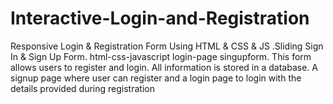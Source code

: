 # Interactive-Login-and-Registration
Responsive Login &amp; Registration Form Using HTML &amp; CSS &amp; JS .Sliding Sign In &amp; Sign Up Form. html-css-javascript login-page singupform.
This form allows users to register and login. All information is stored in a database.
A signup page where user can register and a login page to login with the details provided during registration
